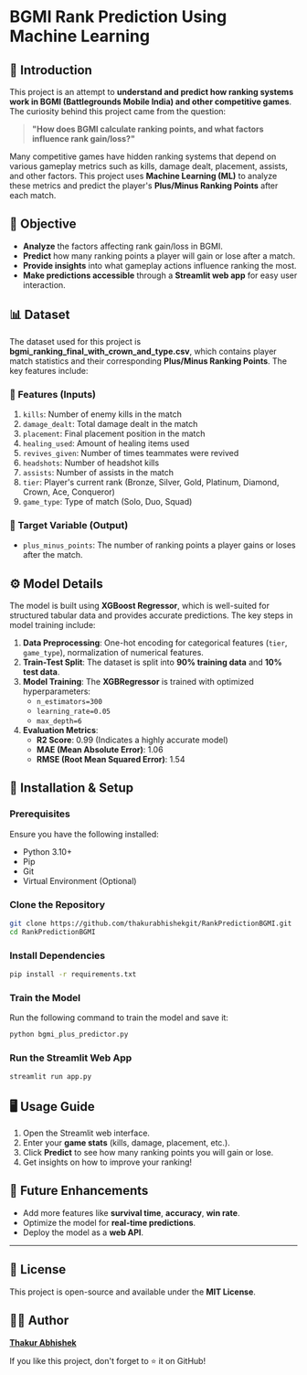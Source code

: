 # BGMI Rank Prediction Using Machine Learning

## 📌 Introduction

This project is an attempt to **understand and predict how ranking systems work in BGMI (Battlegrounds Mobile India) and other competitive games**. The curiosity behind this project came from the question:

> **"How does BGMI calculate ranking points, and what factors influence rank gain/loss?"**

Many competitive games have hidden ranking systems that depend on various gameplay metrics such as kills, damage dealt, placement, assists, and other factors. This project uses **Machine Learning (ML)** to analyze these metrics and predict the player's **Plus/Minus Ranking Points** after each match.

## 🎯 Objective

- **Analyze** the factors affecting rank gain/loss in BGMI.
- **Predict** how many ranking points a player will gain or lose after a match.
- **Provide insights** into what gameplay actions influence ranking the most.
- **Make predictions accessible** through a **Streamlit web app** for easy user interaction.

## 📊 Dataset

The dataset used for this project is **bgmi_ranking_final_with_crown_and_type.csv**, which contains player match statistics and their corresponding **Plus/Minus Ranking Points**. The key features include:

### 🔹 Features (Inputs)
1. `kills`: Number of enemy kills in the match
2. `damage_dealt`: Total damage dealt in the match
3. `placement`: Final placement position in the match
4. `healing_used`: Amount of healing items used
5. `revives_given`: Number of times teammates were revived
6. `headshots`: Number of headshot kills
7. `assists`: Number of assists in the match
8. `tier`: Player's current rank (Bronze, Silver, Gold, Platinum, Diamond, Crown, Ace, Conqueror)
9. `game_type`: Type of match (Solo, Duo, Squad)

### 🔸 Target Variable (Output)
- `plus_minus_points`: The number of ranking points a player gains or loses after the match.

## ⚙️ Model Details

The model is built using **XGBoost Regressor**, which is well-suited for structured tabular data and provides accurate predictions. The key steps in model training include:

1. **Data Preprocessing**: One-hot encoding for categorical features (`tier`, `game_type`), normalization of numerical features.
2. **Train-Test Split**: The dataset is split into **90% training data** and **10% test data**.
3. **Model Training**: The **XGBRegressor** is trained with optimized hyperparameters:
   - `n_estimators=300`
   - `learning_rate=0.05`
   - `max_depth=6`
4. **Evaluation Metrics**:
   - **R2 Score**: 0.99 (Indicates a highly accurate model)
   - **MAE (Mean Absolute Error)**: 1.06
   - **RMSE (Root Mean Squared Error)**: 1.54

## 🚀 Installation & Setup

### Prerequisites
Ensure you have the following installed:
- Python 3.10+
- Pip
- Git
- Virtual Environment (Optional)

### Clone the Repository
```sh
git clone https://github.com/thakurabhishekgit/RankPredictionBGMI.git
cd RankPredictionBGMI
```

### Install Dependencies
```sh
pip install -r requirements.txt
```

### Train the Model
Run the following command to train the model and save it:
```sh
python bgmi_plus_predictor.py
```

### Run the Streamlit Web App
```sh
streamlit run app.py
```

## 🖥️ Usage Guide

1. Open the Streamlit web interface.
2. Enter your **game stats** (kills, damage, placement, etc.).
3. Click **Predict** to see how many ranking points you will gain or lose.
4. Get insights on how to improve your ranking!

## 📌 Future Enhancements
- Add more features like **survival time**, **accuracy**, **win rate**.
- Optimize the model for **real-time predictions**.
- Deploy the model as a **web API**.

---

## 📜 License
This project is open-source and available under the **MIT License**.

## 👨‍💻 Author
**[Thakur Abhishek](https://github.com/thakurabhishekgit)**

If you like this project, don't forget to ⭐ it on GitHub!

